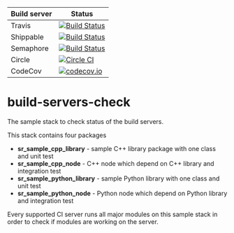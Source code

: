 | Build server  | Status |
|---------------|--------|
| Travis | [![Build Status](https://travis-ci.org/shadow-robot/build-servers-check.svg)](https://travis-ci.org/shadow-robot/build-servers-check) |
| Shippable | [![Build Status](https://api.shippable.com/projects/55ba073fedd7f2c0528ca1a8/badge?branchName=indigo-devel)](https://app.shippable.com/projects/55ba073fedd7f2c0528ca1a8/builds/latest) |
| Semaphore | [![Build Status](https://semaphoreci.com/api/v1/projects/3d9a5e21-cb5b-4fae-a942-93e6515682cb/571657/shields_badge.svg)](https://semaphoreci.com/shadow-robot/build-servers-check) |
| Circle | [![Circle CI](https://circleci.com/gh/shadow-robot/build-servers-check.svg?style=shield)](https://circleci.com/gh/shadow-robot/build-servers-check) |
| CodeCov | [![codecov.io](http://codecov.io/github/shadow-robot/build-servers-check/coverage.svg?branch=indigo-devel)](http://codecov.io/github/shadow-robot/build-servers-check?branch=indigo-devel) |    

 
# build-servers-check

The sample stack to check status of the build servers.

This stack contains four packages

 * **sr_sample_cpp_library** - sample C++ library package with one class and unit test
 * **sr_sample_cpp_node** - C++ node which depend on C++ library and integration test 
 * **sr_sample_python_library** - sample Python library with one class and unit test
 * **sr_sample_python_node** - Python node which depend on Python library and integration test
  
Every supported CI server runs all major modules on this sample stack in order to check if modules are working on the server.
